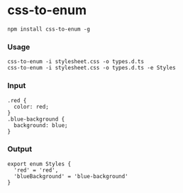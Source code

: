 # css-to-enum

```
npm install css-to-enum -g
```

### Usage

```
css-to-enum -i stylesheet.css -o types.d.ts
css-to-enum -i stylesheet.css -o types.d.ts -e Styles
```

### Input

```
.red {
  color: red;
}
.blue-background {
  background: blue;
}
```

### Output

```
export enum Styles {
  'red' = 'red',
  'blueBackground' = 'blue-background'
}
```
